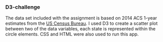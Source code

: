 ### D3-challenge

The data set included with the assignment is based on 2014 ACS 1-year estimates from the [US Census Bureau](https://data.census.gov/cedsci/). I used D3 to create a scatter plot between two of the data variables, each state is represented within the circle elements. CSS and HTML were also used to run this app.
